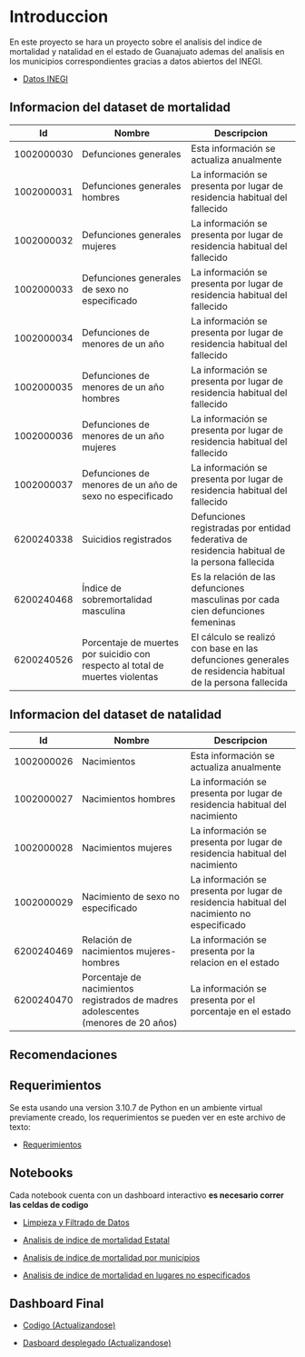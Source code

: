 # Introduccion

En este proyecto se hara un proyecto sobre el analisis del indice de mortalidad y natalidad en el estado de Guanajuato ademas del analisis en los municipios correspondientes gracias a datos abiertos del INEGI.

* [Datos INEGI](https://www.inegi.org.mx/app/descarga/)

## Informacion del dataset de mortalidad

| Id        | Nombre   | Descripcion |
|--------------|-----------|------------|
|1002000030| Defunciones generales| Esta información se actualiza anualmente       |
|1002000031|Defunciones generales hombres|La información se presenta por lugar de residencia habitual del fallecido|
|1002000032|Defunciones generales mujeres|La información se presenta por lugar de residencia habitual del fallecido|
|1002000033|Defunciones generales de sexo no especificado|La información se presenta por lugar de residencia habitual del fallecido|
|1002000034|Defunciones de menores de un año|La información se presenta por lugar de residencia habitual del fallecido|
|1002000035|Defunciones de menores de un año hombres|La información se presenta por lugar de residencia habitual del fallecido|
|1002000036|Defunciones de menores de un año mujeres|La información se presenta por lugar de residencia habitual del fallecido|
|1002000037|Defunciones de menores de un año de sexo no especificado|La información se presenta por lugar de residencia habitual del fallecido|
|6200240338|Suicidios registrados|Defunciones registradas por entidad federativa de residencia habitual de la persona fallecida|
|6200240468|Índice de sobremortalidad masculina|Es la relación de las defunciones masculinas por cada cien defunciones femeninas|
|6200240526|Porcentaje de muertes por suicidio con respecto al total de muertes violentas|El cálculo se realizó con base en las defunciones generales de residencia habitual de la persona fallecida|

## Informacion del dataset de natalidad

| Id        | Nombre   | Descripcion |
|--------------|-----------|------------|
|1002000026| Nacimientos| Esta información se actualiza anualmente   |
|1002000027|Nacimientos hombres|La información se presenta por lugar de residencia habitual del nacimiento|
|1002000028|Nacimientos mujeres|La información se presenta por lugar de residencia habitual del nacimiento|
|1002000029|Nacimiento de sexo no especificado|La información se presenta por lugar de residencia habitual del nacimiento no especificado|
|6200240469|Relación de nacimientos mujeres-hombres|La información se presenta por la relacion en el estado|
|6200240470|Porcentaje de nacimientos registrados de madres adolescentes (menores de 20 años)|La información se presenta por el porcentaje en el estado|

## Recomendaciones

## Requerimientos

Se esta usando una version 3.10.7 de Python en un ambiente virtual previamente creado, los requerimientos se pueden ver en este archivo de texto:

* [Requerimientos](./requeriments.txt)

## Notebooks

Cada notebook cuenta con un dashboard interactivo **es necesario correr las celdas de codigo**

* [Limpieza y Filtrado de Datos](./limpieza_filtrado.ipynb)

* [Analisis de indice de mortalidad Estatal](./mortalidad_estado.ipynb)

* [Analisis de indice de mortalidad por municipios](./mortalidad_municipios.ipynb)

* [Analisis de indice de mortalidad en lugares no especificados](./mortalidad_no_especificado.ipynb)

## Dashboard Final

* [Codigo (Actualizandose)](./app.py)

* [Dasboard desplegado (Actualizandose)](https://mortalidad-gto.onrender.com/)



